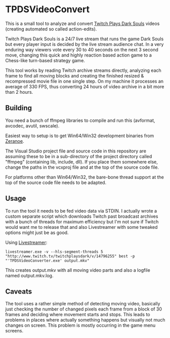 TPDSVideoConvert
================

This is a small tool to analyze and convert [Twitch Plays Dark Souls](http://www.twitch.tv/twitchplaysdark) videos (creating automated so called action-edits).

Twitch Plays Dark Souls is a 24/7 live stream that runs the game Dark Souls but every player input is decided by the live stream audience chat. In a very enduring way viewers vote every 30 to 40 seconds on the next 3 second move, changing this quick and highly reaction based action game to a Chess-like turn-based strategy game.

This tool works by reading Twitch archive streams directly, analyzing each frame to find all moving blocks and creating the finished resized & recompressed movie file in one single step. On my machine it processes an average of 330 FPS, thus converting 24 hours of video archive in a bit more than 2 hours.


Building
--------
You need a bunch of ffmpeg libraries to compile and run this (avformat, avcodec, avutil, swscale).

Easiest way to setup is to get Win64/Win32 development binaries from [Zeranoe](http://ffmpeg.zeranoe.com/builds/).

The Visual Studio project file and source code in this repository are assuming these to be in a sub-directory of the project directory called "ffmpeg" (containing lib, include, dll). If you place them somewhere else, change the paths in the vcxproj file and at the top of the source code file.

For platforms other than Win64/Win32, the bare-bone thread support at the top of the source code file needs to be adapted.


Usage
-----
To run the tool it needs to be fed video data via STDIN. I actually wrote a custom separate script which downloads Twitch past broadcast archives with a bunch of threads for maximum efficiency but I'm not sure if Twitch would want me to release that and also Livestreamer with some tweaked options might just be as good.

Using [Livestreamer](https://github.com/chrippa/livestreamer):

    livestreamer.exe -v --hls-segment-threads 5 "http://www.twitch.tv/twitchplaysdark/v/14796255" best -p "'TPDSVideoConverter.exe' output.mkv"

This creates output.mkv with all moving video parts and also a logfile named output.mkv.log.


Caveats
-------
The tool uses a rather simple method of detecting moving video, basically just checking the number of changed pixels each frame from a block of 30 frames and deciding where movement starts and stops. This leads to problems in places where actually something happens but visually not much changes on screen. This problem is mostly occurring in the game menu screens.
